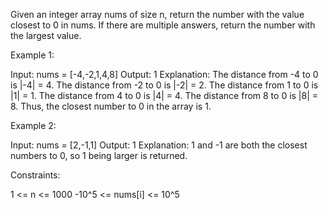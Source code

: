 Given an integer array nums of size n, return the number with the value
closest to 0 in nums. If there are multiple answers, return the number with
the largest value.

Example 1:


Input: nums = [-4,-2,1,4,8]
Output: 1
Explanation:
The distance from -4 to 0 is |-4| = 4.
The distance from -2 to 0 is |-2| = 2.
The distance from 1 to 0 is |1| = 1.
The distance from 4 to 0 is |4| = 4.
The distance from 8 to 0 is |8| = 8.
Thus, the closest number to 0 in the array is 1.


Example 2:


Input: nums = [2,-1,1]
Output: 1
Explanation: 1 and -1 are both the closest numbers to 0, so 1 being larger is
returned.



Constraints:


1 <= n <= 1000
-10^5 <= nums[i] <= 10^5




